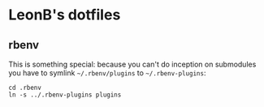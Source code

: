# LeonB's dotfiles #

## rbenv ##
This is something special: because you can't do inception on submodules you have to symlink `~/.rbenv/plugins` to `~/.rbenv-plugins`:

``` shell
cd .rbenv
ln -s ../.rbenv-plugins plugins
```
